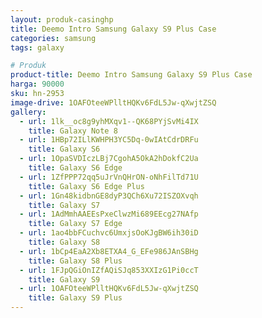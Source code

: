 ```yaml
---
layout: produk-casinghp
title: Deemo Intro Samsung Galaxy S9 Plus Case
categories: samsung
tags: galaxy

# Produk
product-title: Deemo Intro Samsung Galaxy S9 Plus Case
harga: 90000
sku: hn-2953
image-drive: 1OAFOteeWPlltHQKv6FdL5Jw-qXwjtZSQ
gallery:
  - url: 1lk__oc8g9yhMXqv1--QK68PYjSvMi4IX
    title: Galaxy Note 8
  - url: 1HBp72ILlKWHPH3YC5Dq-0wIAtCdrDRFu
    title: Galaxy S6
  - url: 1OpaSVDIczLBj7CgohA5OkA2hDokfC2Ua
    title: Galaxy S6 Edge
  - url: 1ZfPPP72qq5uJrVnQHrON-oNhFilTd71U
    title: Galaxy S6 Edge Plus
  - url: 1Gn48kidbnGE8dyP3QCh6Xu72ISZOXvqh
    title: Galaxy S7
  - url: 1AdMmhAAEEsPxeClwzMi689EEcg27NAfp
    title: Galaxy S7 Edge
  - url: 1ao4bbFCuchvc6UmxjsOoKJgBW6ih30iD
    title: Galaxy S8
  - url: 1bCp4EaA2Xb8ETXA4_G_EFe986JAnSBHg
    title: Galaxy S8 Plus
  - url: 1FJpQGiOnIZfAQiSJq853XXIzG1Pi0ccT
    title: Galaxy S9
  - url: 1OAFOteeWPlltHQKv6FdL5Jw-qXwjtZSQ
    title: Galaxy S9 Plus
---
```


